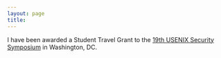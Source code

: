```yaml
---
layout: page
title: 
---
```

I have been awarded a Student Travel Grant to the [19th USENIX Security Symposium](https://www.usenix.org/legacy/event/sec10/) in Washington, DC.
